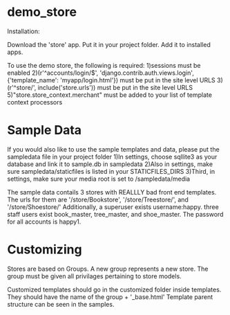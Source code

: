 demo_store
==========

Installation:

Download the 'store' app.  Put it in your project folder.  Add it to installed apps.

To use the demo store, the following is required:
1)sessions must be enabled
2)(r'^accounts/login/$', 'django.contrib.auth.views.login', {'template_name': 'myapp/login.html'}) must be put in the site level URLS
3)(r'^store/', include('store.urls')) must be put in the site level URLS
5)"store.store_context.merchant" must be added to your list of template context processors



Sample Data
=============
If you would also like to use the sample templates and data, please put the sampledata file in your project folder
1)In settings, choose sqllite3 as your database and link it to sample.db in sampledata
2)Also in settings, make sure sampledata/staticfiles is listed in your STATICFILES_DIRS
3)Third, in settings, make sure your media root is set to /sampledata/media



The sample data contails 3 stores with REALLLY bad front end templates. The urls for them are '/store/Bookstore', '/store/Treestore/', and '/store/Shoestore/'  Additionally, a superuser exists username:happy.  three staff users exist book_master, tree_master, and shoe_master.  The password for all accounts is happy1.  



Customizing
========
Stores are based on Groups.  A new group represents a new store.
The group must be given all privilages pertaining to store models.


Customized templates should go in the customized folder inside templates.  They should have the name of the group + '_base.html'
Template parent structure can be seen in the samples.



